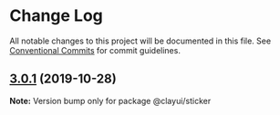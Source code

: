 # Change Log

All notable changes to this project will be documented in this file.
See [Conventional Commits](https://conventionalcommits.org) for commit guidelines.

## [3.0.1](https://github.com/liferay/clay/tree/master/packages/clay-sticker/compare/@clayui/sticker@3.0.0...@clayui/sticker@3.0.1) (2019-10-28)

**Note:** Version bump only for package @clayui/sticker
